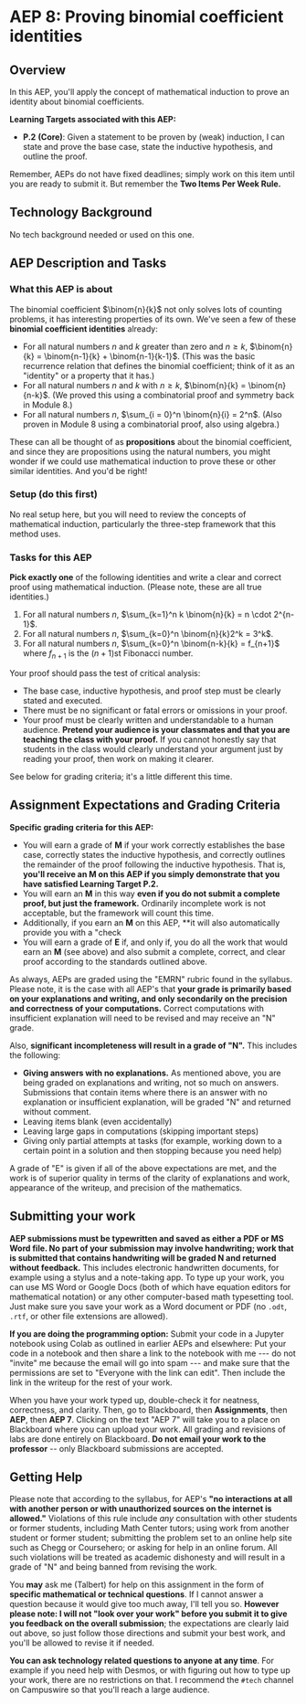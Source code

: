 # AEP 8: Proving binomial coefficient identities 

## Overview 

In this AEP, you'll apply the concept of mathematical induction to prove an identity about binomial coefficients. 

**Learning Targets associated with this AEP:**

-  **P.2**  **(Core)**: Given a statement to be proven by (weak) induction, I can state and prove the base case, state the inductive hypothesis, and outline the proof.

Remember, AEPs do not have fixed deadlines; simply work on this item until you are ready to submit it. But remember the **Two Items Per Week Rule.** 

## Technology Background

No tech background needed or used on this one. 

## AEP Description and Tasks 

### What this AEP is about

The binomial coefficient $\binom{n}{k}$ not only solves lots of counting problems, it has interesting properties of its own. We've seen a few of these **binomial coefficient identities** already: 

* For all natural numbers $n$ and $k$ greater than zero and $n \geq k$, $\binom{n}{k} = \binom{n-1}{k} + \binom{n-1}{k-1}$. (This was the basic recurrence relation that defines the binomial coefficient; think of it as an "identity" or a property that it has.) 
* For all natural numbers $n$ and $k$ with $n \geq k$, $\binom{n}{k} = \binom{n}{n-k}$. (We proved this using a combinatorial proof and symmetry back in Module 8.) 
* For all natural numbers $n$, $\sum_{i = 0}^n \binom{n}{i} = 2^n$. (Also proven in Module 8 using a combinatorial proof, also using algebra.) 

These can all be thought of as **propositions** about the binomial coefficient, and since they are propositions using the natural numbers, you might wonder if we could use mathematical induction to prove these or other similar identities. And you'd be right! 

### Setup (do this first)

No real setup here, but you will need to review the concepts of mathematical induction, particularly the three-step framework that this method uses. 



### Tasks for this AEP

**Pick exactly one** of the following identities and write a clear and correct proof using mathematical induction. (Please note, these are all true identities.) 

1. For all natural numbers $n$, $\sum_{k=1}^n k \binom{n}{k} = n \cdot 2^{n-1}$.  
2. For all natural numbers $n$, $\sum_{k=0}^n \binom{n}{k}2^k = 3^k$. 
3. For all natural numbers $n$, $\sum_{k=0}^n \binom{n-k}{k} = f_{n+1}$ where $f_{n+1}$ is the $(n+1)$st Fibonacci number. 

Your proof should pass the test of critical analysis: 

- The base case, inductive hypothesis, and proof step must be clearly stated and executed. 
- There must be no significant or fatal errors or omissions in your proof. 
- Your proof must be clearly written and understandable to a human audience. **Pretend your audience is your classmates and that you are teaching the class with your proof.** If you cannot honestly say that students in the class would clearly understand your argument just by reading your proof, then work on making it clearer. 

See below for grading criteria; it's a little different this time. 

## Assignment Expectations and Grading Criteria 

**Specific grading criteria for this AEP:** 

- You will earn a grade of **M** if your work correctly establishes the base case, correctly states the inductive hypothesis, and correctly outlines the remainder of the proof following the inductive hypothesis. That is, **you'll receive an M on this AEP if you simply demonstrate that you have satisfied Learning Target P.2.** 
- You will earn an **M** in this way **even if you do not submit a complete proof, but just the framework.** Ordinarily incomplete work is not acceptable, but the framework will count this time. 
- Additionally, if you earn an **M** on this AEP, **it will also automatically provide you with a "check
- You will earn a grade of **E** if, and only if, you do all the work that would earn an **M** (see above) and also submit a complete, correct, and clear proof according to the standards outlined above. 


As always, AEPs are graded using the "EMRN" rubric found in the syllabus. Please note, it is the case with all AEP's that **your grade is primarily based on your explanations and writing, and only secondarily on the precision and correctness of your computations.** Correct computations with insufficient explanation will need to be revised and may receive an "N" grade. 

Also, **significant incompleteness will result in a grade of "N".** This includes the following: 

- **Giving answers with no explanations.** As mentioned above, you are being graded on explanations and writing, not so much on answers. Submissions that contain items where there is an answer with no explanation or insufficient explanation, will be graded "N" and returned without comment.
- Leaving items blank (even accidentally)
- Leaving large gaps in computations (skipping important steps) 
- Giving only partial attempts at tasks (for example, working down to a certain point in a solution and then stopping because you need help) 

A grade of "E" is given if all of the above expectations are met, and the work is of superior quality in terms of the clarity of explanations and work, appearance of the writeup, and precision of the mathematics. 


## Submitting your work 

**AEP submissions must be typewritten and saved as either a PDF or MS Word file. No part of your submission may involve handwriting; work that is submitted that contains handwriting will be graded N and returned without feedback.** This includes electronic handwritten documents, for example using a stylus and a note-taking app. To type up your work, you can use MS Word or Google Docs (both of which have equation editors for mathematical notation) or any other computer-based math typesetting tool. Just make sure you save your work as a Word document or PDF (no `.odt`, `.rtf`, or other file extensions are allowed).

**If you are doing the programming option:** Submit your code in a Jupyter notebook using Colab as outlined in earlier AEPs and elsewhere: Put your code in a notebook and then share a link to the notebook with me --- do not "invite" me because the email will go into spam --- and make sure that the permissions are set to "Everyone with the link can edit". Then include the link in the writeup for the rest of your work. 

When you have your work typed up, double-check it for neatness, correctness, and clarity. Then, go to Blackboard, then **Assignments**, then **AEP**, then **AEP 7**. Clicking on the text "AEP 7" will take you to a place on Blackboard where you can upload your work. All grading and revisions of labs are done entirely on Blackboard. **Do not email your work to the professor** -- only Blackboard submissions are accepted.

## Getting Help

Please note that according to the syllabus, for AEP's **"no interactions at all with another person or with unauthorized sources on the internet is allowed."** Violations of this rule include *any* consultation with other students or former students, including Math Center tutors; using work from another student or former student; submitting the problem set to an online help site such as Chegg or Coursehero; or asking for help in an online forum. All such violations will be treated as academic dishonesty and will result in a grade of "N" and being banned from revising the work. 

You **may** ask me (Talbert) for help on this assignment in the form of **specific mathematical or technical questions**. If I cannot answer a question because it would give too much away, I'll tell you so. **However please note: I will not "look over your work" before you submit it to give you feedback on the overall submission**; the expectations are clearly laid out above, so just follow those directions and submit your best work, and you'll be allowed to revise it if needed. 
 
**You can ask technology related questions to anyone at any time**. For example if you need help with Desmos, or with figuring out how to type up your work, there are no restrictions on that. I recommend the `#tech` channel on Campuswire so that you'll reach a large audience. 
<!--stackedit_data:
eyJoaXN0b3J5IjpbODQ4MTIzMjg2XX0=
-->